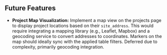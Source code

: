 ## Future Features

- **Project Map Visualization:** Implement a map view on the projects page to display project locations based on their `site_address`. This would require integrating a mapping library (e.g., Leaflet, Mapbox) and a geocoding service to convert addresses to coordinates. Markers on the map should ideally sync with the applied table filters. Deferred due to complexity, primarily geocoding integration. 